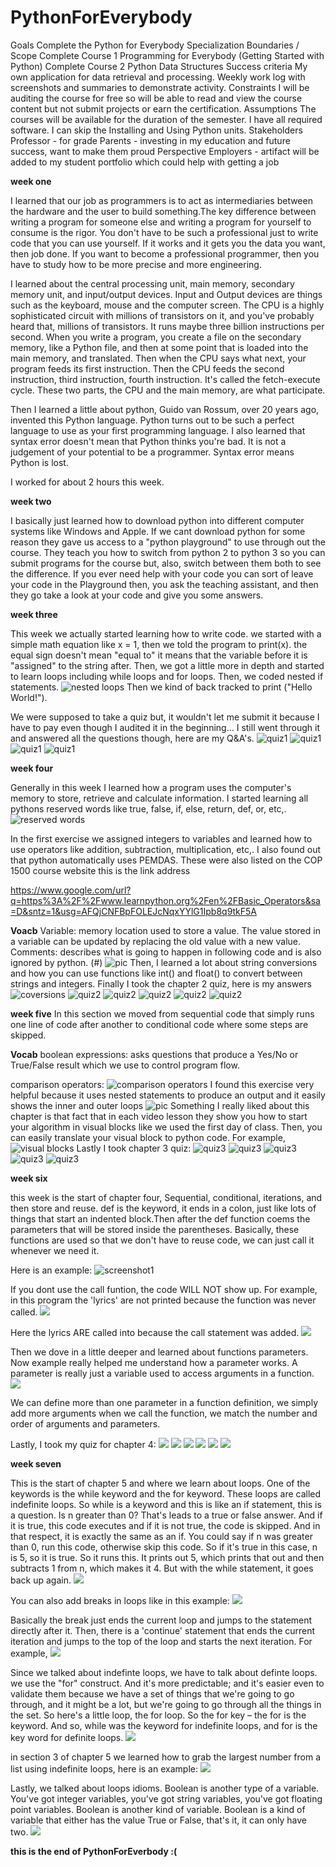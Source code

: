 # PythonForEverybody
Goals
Complete the Python for Everybody Specialization
Boundaries / Scope
Complete Course 1 Programming for Everybody (Getting Started with Python) 
Complete Course 2 Python Data Structures
Success criteria
My own application for data retrieval and processing.
Weekly work log with screenshots and summaries to demonstrate activity.
Constraints
I will be auditing the course for free so will be able to read and view the course content but not submit projects or earn the certification.
Assumptions
The courses will be available for the duration of the semester.
I have all required software.
I can skip the Installing and Using Python units.
Stakeholders
Professor - for grade
Parents - investing in my education and future success, want to make them proud
Perspective Employers - artifact will be added to my student portfolio which could help with getting a job

**week one**

I learned that our job as programmers is to act as intermediaries between the hardware and the user to build something.The key difference between writing a program for someone else and writing a program for yourself to consume is the rigor. You don't have to be such a professional just to write code that you can use yourself. If it works and it gets you the data you want, then job done. If you want to become a professional programmer, then you have to study how to be more precise and more engineering.

I learned about the central processing unit, main memory, secondary memory unit, and input/output devices. Input and Output devices are things such as the keyboard, mouse and the computer screen. The CPU is a highly sophisticated circuit with millions of transistors on it, and you've probably heard that, millions of transistors. It runs maybe three billion instructions per second. When you write a program, you create a file on the secondary memory, like a Python file, and then at some point that is loaded into the main memory, and translated. Then when the CPU says what next, your program feeds its first instruction. Then the CPU feeds the second instruction, third instruction, fourth instruction. It's called the fetch-execute cycle. These two parts, the CPU and the main memory, are what participate.

Then I learned a little about python, Guido van Rossum, over 20 years ago, invented this Python language. Python turns out to be such a perfect language to use as your first programming language. I also learned that syntax error doesn't mean that Python thinks you're bad. It is not a judgement of your potential to be a programmer. Syntax error means Python is lost.

I worked for about 2 hours this week.

**week two**

I basically just learned how to download python into different computer systems like Windows and Apple. If we cant download python for some reason they gave us access to a "python playground" to use through out the course. They teach you how to switch from python 2 to python 3 so you can submit programs for the course but, also, switch between them both to see the difference. If you ever need help with your code you can sort of leave your code in the Playground then, you ask the teaching assistant, and then they go take a look at your code and give you some answers.

**week three**

This week we actually started learning how to write code. we started with a simple math equation like x = 1, then we told the program to print(x). the equal sign doesn't mean "equal to" it means that the variable before it is "assigned" to the string after. Then, we got a little more in depth and started to learn loops including while loops and for loops. Then, we coded nested if statements.
![nested loops](https://user-images.githubusercontent.com/54412549/66088140-0e30dc80-e548-11e9-8400-8702fbdd1924.png)
Then we kind of back tracked to print ("Hello World!").

We were supposed to take a quiz but, it wouldn't let me submit it because I have to pay even though I audited it in the beginning... I still went through it and answered all the questions though, here are my Q&A's.
![quiz1](https://user-images.githubusercontent.com/54412549/66139532-9c4fa600-e5ce-11e9-8188-7778b2d43bd9.png)
![quiz1](https://user-images.githubusercontent.com/54412549/66139542-a2458700-e5ce-11e9-9bff-6b6c31b9c12f.png)
![quiz1](https://user-images.githubusercontent.com/54412549/66139549-a5407780-e5ce-11e9-866d-3c9143eea189.png)
![quiz1](https://user-images.githubusercontent.com/54412549/66139555-a7a2d180-e5ce-11e9-910d-a9f13b4ed298.png)

**week four**

Generally in this week I learned how a program uses the computer's memory to store, retrieve and calculate information. I started learning all pythons reserved words like true, false, if, else, return, def, or, etc,.
![reserved words](https://user-images.githubusercontent.com/54412549/66140048-6e1e9600-e5cf-11e9-9e11-e76deb4adb2b.png)

In the first exercise we assigned integers to variables and learned how to use operators like addition, subtraction, multiplication, etc,. I also found out that python automatically uses PEMDAS. These were also listed on the COP 1500 course website
this is the link address

https://www.google.com/url?q=https%3A%2F%2Fwww.learnpython.org%2Fen%2FBasic_Operators&sa=D&sntz=1&usg=AFQjCNFBpFOLEJcNqxYYlG1Ipb8q9tkF5A

**Voacb**
Variable: memory location used to store a value. The value stored in a variable can be updated by replacing the old value with a new value.
Comments: describes what is going to happen in following code and is also ignored by python. (#)
![pic](https://user-images.githubusercontent.com/54412549/66143215-c5733500-e5d4-11e9-8dca-4d00a6d8ca82.png)
Then, I learned a lot about string conversions and how you can use functions like int() and float() to convert between strings and integers. Finally I took the chapter 2 quiz, here is my answers
![coversions](https://user-images.githubusercontent.com/54412549/66143232-cc9a4300-e5d4-11e9-9573-8b427c3f18b5.png)
![quiz2](https://user-images.githubusercontent.com/54412549/66144098-38c97680-e5d6-11e9-997a-b88a01004784.png)
![quiz2](https://user-images.githubusercontent.com/54412549/66144108-3b2bd080-e5d6-11e9-94b9-d30d87563dd0.png)
![quiz2](https://user-images.githubusercontent.com/54412549/66144112-3d8e2a80-e5d6-11e9-9437-3f5e6d65c981.png)
![quiz2](https://user-images.githubusercontent.com/54412549/66144116-3f57ee00-e5d6-11e9-96b2-206b172d510d.png)
![quiz2](https://user-images.githubusercontent.com/54412549/66144124-41ba4800-e5d6-11e9-8576-7580a8c43097.png)

**week five**
In this section we moved from sequential code that simply runs one line of code after another to conditional code where some steps are skipped.

**Vocab**
boolean expressions: asks questions that produce a Yes/No or True/False result which we use to control program flow.

comparison operators:
![comparison operators](https://user-images.githubusercontent.com/54412549/66151006-6d442f00-e5e4-11e9-96fa-05728aff6e23.png)
I found this exercise very helpful because it uses nested statements to produce an output and it easily shows the inner and outer loops
![pic](https://user-images.githubusercontent.com/54412549/66151380-2efb3f80-e5e5-11e9-89da-04ef63e831e0.png)
Something I really liked about this chapter is that fact that in each video lesson they show you how to start your algorithm in visual blocks like we used the first day of class. Then, you can easily translate your visual block to python code. For example,
![visual blocks](https://user-images.githubusercontent.com/54412549/66151773-fd36a880-e5e5-11e9-9c6f-3406b42826f6.png)
Lastly I took chapter 3 quiz:
![quiz3](https://user-images.githubusercontent.com/54412549/66152796-40921680-e5e8-11e9-990d-56f3b2af930a.png)
![quiz3](https://user-images.githubusercontent.com/54412549/66152799-42f47080-e5e8-11e9-9f1d-d1e0fea3861e.png)
![quiz3](https://user-images.githubusercontent.com/54412549/66152804-4556ca80-e5e8-11e9-9047-c4188e5bc659.png)
![quiz3](https://user-images.githubusercontent.com/54412549/66152812-47208e00-e5e8-11e9-8dc8-b502851af43d.png)
![quiz3](https://user-images.githubusercontent.com/54412549/66152817-48ea5180-e5e8-11e9-8577-9d980a06422f.png)

**week six**

this week is the start of chapter four, Sequential, conditional, iterations, and then store and reuse. def is the keyword, it ends in a colon, just like lots of things that start an indented block.Then after the def function coems the parameters that will be stored inside the parentheses. Basically, these functions are used so that we don't have to reuse code, we can just call it whenever we need it. 

Here is an example:
![screenshot1](file:///Users/ryliehurley/Desktop/Screen%20Shot%202019-10-31%20at%208.33.59%20PM.png)

If you dont use the call funtion, the code WILL NOT show up. For example, in this program the 'lyrics' are not printed because the function was never called. 
![](file:///Users/ryliehurley/Desktop/Screen%20Shot%202019-10-31%20at%208.42.55%20PM.png)

Here the lyrics ARE called into because the call statement was added. 
![](file:///Users/ryliehurley/Desktop/Screen%20Shot%202019-10-31%20at%208.44.57%20PM.png)

Then we dove in a little deeper and learned about functions parameters. Now example really helped me understand how a parameter works. A parameter is really just a variable used to access arguments in a function. 
![](file:///Users/ryliehurley/Desktop/Screen%20Shot%202019-10-31%20at%208.47.28%20PM.png)

We can define more than one parameter in a function definition, we simply add more arguments when we call the function, we match the number and order of arguments and parameters.

Lastly, I took my quiz for chapter 4:
![](file:///Users/ryliehurley/Desktop/Screen%20Shot%202019-10-31%20at%208.56.42%20PM.png)
![](file:///Users/ryliehurley/Desktop/Screen%20Shot%202019-10-31%20at%208.57.32%20PM.png)
![](file:///Users/ryliehurley/Desktop/Screen%20Shot%202019-10-31%20at%208.58.28%20PM.png)
![](file:///Users/ryliehurley/Desktop/Screen%20Shot%202019-10-31%20at%209.00.17%20PM.png)
![](file:///Users/ryliehurley/Desktop/Screen%20Shot%202019-10-31%20at%209.01.17%20PM.png)
![](file:///Users/ryliehurley/Desktop/Screen%20Shot%202019-10-31%20at%209.02.55%20PM.png)

**week seven**

This is the start of chapter 5 and where we learn about loops. One of the keywords is the while keyword and the for keyword. These loops are called indefinite loops. So while is a keyword and this is like an if statement, this is a question. Is n greater than 0? That's leads to a true or false answer. And if it is true, this code executes and if it is not true, the code is skipped. And in that respect, it is exactly the same as an if. You could say if n was greater than 0, run this code, otherwise skip this code. So if it's true in this case, n is 5, so it is true. So it runs this. It prints out 5, which prints that out and then subtracts 1 from n, which makes it 4. But with the while statement, it goes back up again.
![](file:///Users/ryliehurley/Desktop/Screen%20Shot%202019-10-31%20at%209.13.23%20PM.png)

You can also add breaks in loops like in this example:
![](file:///Users/ryliehurley/Desktop/Screen%20Shot%202019-10-31%20at%209.15.26%20PM.png)

Basically the break just ends the current loop and jumps to the statement directly after it. Then, there is a 'continue' statement that ends the current iteration and jumps to the top of the loop and starts the next iteration. For example, 
![](file:///Users/ryliehurley/Desktop/Screen%20Shot%202019-10-31%20at%209.15.26%20PM.png)

Since we talked about indefinte loops, we have to talk about definte loops. we use the "for" construct. And it's more predictable; and it's easier even to validate them because we have a set of things that we're going to go through, and it might be a lot, but we're going to go through all the things in the set. So here's a little loop, the for loop. So the for key – the for is the keyword. And so, while was the keyword for indefinite loops, and for is the key word for definite loops.
![](file:///Users/ryliehurley/Desktop/Screen%20Shot%202019-10-31%20at%209.21.50%20PM.png)

in section 3 of chapter 5 we learned how to grab the largest number from a list using indefinite loops, here is an example: 
![](file:///Users/ryliehurley/Desktop/Screen%20Shot%202019-10-31%20at%209.25.04%20PM.png)

Lastly, we talked about loops idioms. Boolean is another type of a variable. You've got integer variables, you've got string variables, you've got floating point variables. Boolean is another kind of variable. Boolean is a kind of variable that either has the value True or False, that's it, it can only have two. 
![](file:///Users/ryliehurley/Desktop/Screen%20Shot%202019-10-31%20at%209.29.04%20PM.png)


**this is the end of PythonForEverbody :(**










